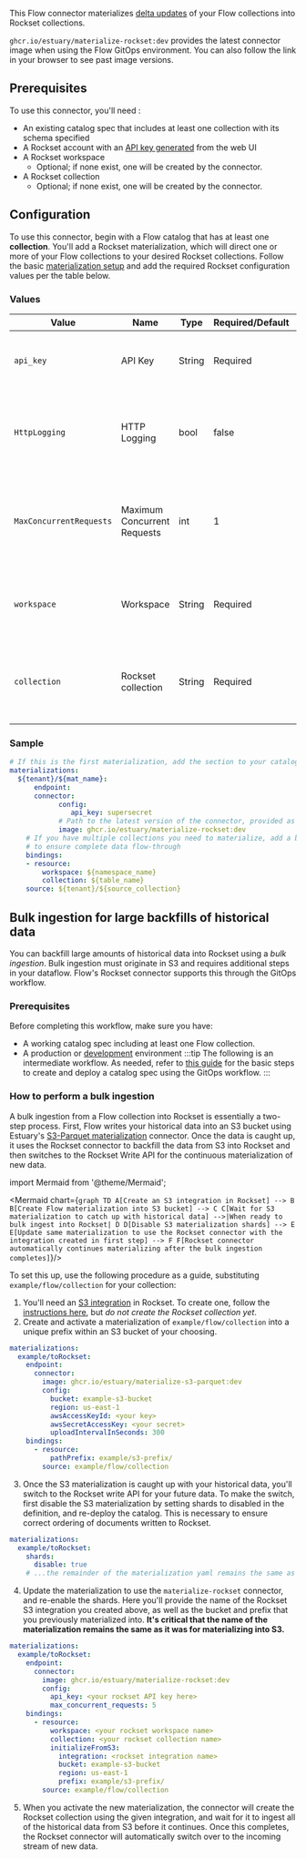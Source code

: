 This Flow connector materializes [delta updates](../../../concepts/materialization.md#delta-updates) of your Flow collections into Rockset collections.

`ghcr.io/estuary/materialize-rockset:dev` provides the latest connector image when using the Flow GitOps environment. You can also follow the link in your browser to see past image versions.

## Prerequisites

To use this connector, you'll need :
* An existing catalog spec that includes at least one collection with its schema specified
* A Rockset account with an [API key generated](https://rockset.com/docs/rest-api/#createapikey) from the web UI
* A Rockset workspace
    * Optional; if none exist, one will be created by the connector.
* A Rockset collection
    * Optional; if none exist, one will be created by the connector.

## Configuration

To use this connector, begin with a Flow catalog that has at least one **collection**. You'll add a Rockset materialization, which will direct one or more of your Flow collections to your desired Rockset collections. Follow the basic [materialization setup](../../../concepts/materialization.md#specification) and add the required Rockset configuration values per the table below.

### Values

| Value | Name | Type | Required/Default | Details |
|-------|------|------|---------| --------|
| `api_key` | API Key | String | Required | Rockset API key generated from the web UI. |
| `HttpLogging` | HTTP Logging | bool | false | Enable verbose logging of the HTTP calls to the Rockset API |
| `MaxConcurrentRequests` | Maximum Concurrent Requests | int | 1 | The upper limit on how many concurrent requests will be sent to Rockset. |
| `workspace` | Workspace | String | Required | For each binding, name of the Rockset workspace |
| `collection` | Rockset collection | String | Required| For each binding, the name of the destination Rockset table |

### Sample

```yaml
# If this is the first materialization, add the section to your catalog spec
materializations:
  ${tenant}/${mat_name}:
	  endpoint:
  	  connector:
    	    config:
               api_key: supersecret
            # Path to the latest version of the connector, provided as a Docker image
    	    image: ghcr.io/estuary/materialize-rockset:dev
	# If you have multiple collections you need to materialize, add a binding for each one
    # to ensure complete data flow-through
    bindings:
  	- resource:
      	workspace: ${namespace_name}
      	collection: ${table_name}
    source: ${tenant}/${source_collection}
```
## Bulk ingestion for large backfills of historical data

You can backfill large amounts of historical data into Rockset using a *bulk ingestion*. Bulk ingestion must originate in S3 and requires additional steps in your dataflow. Flow's Rockset connector supports this through the GitOps workflow.

### Prerequisites

Before completing this workflow, make sure you have:
* A working catalog spec including at least one Flow collection.
* A production or [development](../../../getting-started/installation.md) environment
:::tip
The following is an intermediate workflow. As needed, refer to [this guide](../../../guides/create-dataflow.md) for the basic steps to create and deploy a catalog spec using the GitOps workflow.
:::

### How to perform a bulk ingestion

A bulk ingestion from a Flow collection into Rockset is essentially a two-step process. First, Flow writes your historical data into an S3 bucket using Estuary's [S3-Parquet materialization](https://github.com/estuary/connectors/pkgs/container/materialize-s3-parquet) connector. Once the data is caught up, it uses the Rockset connector to backfill the data from S3 into Rockset and then switches to the Rockset Write API for the continuous materialization of new data.

import Mermaid from '@theme/Mermaid';

<Mermaid chart={`
	graph TD
    A[Create an S3 integration in Rockset] --> B
    B[Create Flow materialization into S3 bucket] --> C
    C[Wait for S3 materialization to catch up with historical data] -->|When ready to bulk ingest into Rockset| D
    D[Disable S3 materialization shards] --> E
    E[Update same materialization to use the Rockset connector with the integration created in first step] --> F
    F[Rockset connector automatically continues materializing after the bulk ingestion completes]
`}/>

To set this up, use the following procedure as a guide, substituting `example/flow/collection` for your collection:

1. You'll need an [S3 integration](https://rockset.com/docs/amazon-s3/) in Rockset. To create one, follow the [instructions here](https://rockset.com/docs/amazon-s3/#create-an-s3-integration), but _do not create the Rockset collection yet_.
2. Create and activate a materialization of `example/flow/collection` into a unique prefix within an S3 bucket of your choosing.
  ```yaml
  materializations:
    example/toRockset:
      endpoint:
        connector:
          image: ghcr.io/estuary/materialize-s3-parquet:dev
          config:
            bucket: example-s3-bucket
            region: us-east-1
            awsAccessKeyId: <your key>
            awsSecretAccessKey: <your secret>
            uploadIntervalInSeconds: 300
      bindings:
        - resource:
            pathPrefix: example/s3-prefix/
          source: example/flow/collection
  ```
3. Once the  S3 materialization is caught up with your historical data, you'll switch to the Rockset write API for your future data. To make the switch, first disable the S3 materialization by setting shards to disabled in the definition, and re-deploy the catalog. This is necessary to ensure correct ordering of documents written to Rockset.
  ```yaml
  materializations:
    example/toRockset:
      shards:
        disable: true
      # ...the remainder of the materialization yaml remains the same as above
  ```
4. Update the materialization to use the `materialize-rockset` connector, and re-enable the shards. Here you'll provide the name of the Rockset S3 integration you created above, as well as the bucket and prefix that you previously materialized into. **It's critical that the name of the materialization remains the same as it was for materializing into S3.**
  ```yaml
  materializations:
    example/toRockset:
      endpoint:
        connector:
          image: ghcr.io/estuary/materialize-rockset:dev
          config:
            api_key: <your rockset API key here>
            max_concurrent_requests: 5
      bindings:
        - resource:
            workspace: <your rockset workspace name>
            collection: <your rockset collection name>
            initializeFromS3:
              integration: <rockset integration name>
              bucket: example-s3-bucket
              region: us-east-1
              prefix: example/s3-prefix/
          source: example/flow/collection
  ```
5. When you activate the new materialization, the connector will create the Rockset collection using the given integration, and wait for it to ingest all of the historical data from S3 before it continues. Once this completes, the Rockset connector will automatically switch over to the incoming stream of new data.
